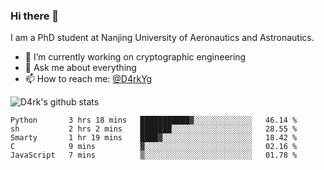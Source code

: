 ### Hi there 👋

I am a PhD student at Nanjing University of Aeronautics and Astronautics.

- 🔭 I’m currently working on cryptographic engineering
- 💬 Ask me about everything
- 📫 How to reach me: [@D4rkYg](https://twitter.com/D4rkYg)

![D4rk's github stats](https://github-readme-stats.vercel.app/api?username=dd4rk&show_icons=true&title_color=fff&icon_color=79ff97&text_color=9f9f9f&bg_color=151515)

<!--START_SECTION:waka-->
```text
Python       3 hrs 18 mins   ███████████▓░░░░░░░░░░░░░   46.14 % 
sh           2 hrs 2 mins    ███████░░░░░░░░░░░░░░░░░░   28.55 % 
Smarty       1 hr 19 mins    ████▓░░░░░░░░░░░░░░░░░░░░   18.42 % 
C            9 mins          ▓░░░░░░░░░░░░░░░░░░░░░░░░   02.16 % 
JavaScript   7 mins          ▒░░░░░░░░░░░░░░░░░░░░░░░░   01.78 % 
```
<!--END_SECTION:waka-->
